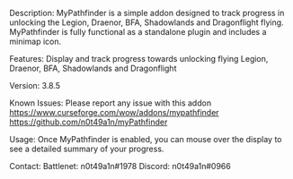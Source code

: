 Description:
    MyPathfinder is a simple addon designed to track progress in unlocking the Legion, Draenor, BFA, Shadowlands and Dragonflight flying.
    MyPathfinder is fully functional as a standalone plugin and includes a minimap icon.

Features:
    Display and track progress towards unlocking flying Legion, Draenor, BFA, Shadowlands and Dragonflight

Version: 
    3.8.5
    
Known Issues:
    Please report any issue with this addon
    https://www.curseforge.com/wow/addons/mypathfinder
    https://github.com/n0t49a1n/myPathfinder

Usage:
    Once MyPathfinder is enabled, you can mouse over the display to see a detailed summary of your progress.

Contact:
    Battlenet: n0t49a1n#1978
    Discord: n0t49a1n#0966
